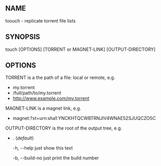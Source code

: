 ## NAME ##
toouch - replicate torrent file lists

## SYNOPSIS ##
touch [OPTIONS] [TORRENT or MAGNET-LINK] [OUTPUT-DIRECTORY]

## OPTIONS ##

TORRENT is a the path of a file: local or remote, e.g.

 - my.torrent
 - /full/path/to/my.torrent
 - http://www.example.com/my.torrent

MAGNET-LINK is a magnet link, e.g.

 - magnet:?xt=urn:sha1:YNCKHTQCWBTRNJIV4WNAE52SJUQCZO5C

OUTPUT-DIRECTORY is the root of the output tree, e.g.

 - . (*default*)

    -h, --help
        just show this text
    
    -b, --build-no
        just print the build number





